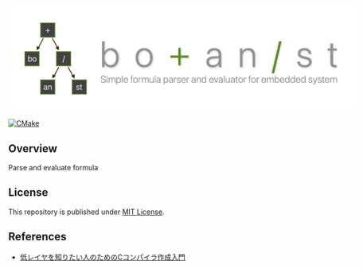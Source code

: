 <img style="max-width: 700px;" src="banner.png">

[![CMake](https://github.com/Enchan1207/formula_parser/actions/workflows/cmake.yml/badge.svg)](https://github.com/Enchan1207/formula_parser/actions/workflows/cmake.yml)

## Overview

Parse and evaluate formula

## License

This repository is published under [MIT License](LICENSE).

## References

 - [低レイヤを知りたい人のためのCコンパイラ作成入門](https://www.sigbus.info/compilerbook)
